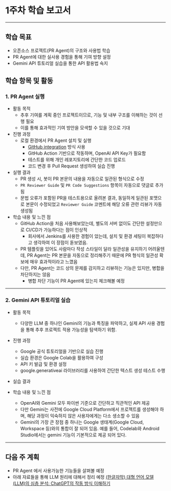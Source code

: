# 1주차 학습 보고서

---

## 학습 목표

- 오픈소스 프로젝트(PR Agent)의 구조와 사용법 학습
- PR Agent에 대한 실사용 경험을 통해 기여 방향 설정
- Gemini API 튜토리얼 실습을 통한 API 활용법 숙지

## 학습 항목 및 활동

### 1. PR Agent 실행

- 활동 목적
    - 추후 기여를 계획 중인 프로젝트이므로, 기능 및 내부 구조를 이해하는 것이 선행 필요
    - 이를 통해 효과적인 기여 방안을 모색할 수 있을 것으로 기대
- 진행 과정
    - 로컬 환경에서 PR Agent 설치 및 실행
        - [GitHub integration](https://qodo-merge-docs.qodo.ai/installation/github/) 방식 사용
        - GitHub Action 기반으로 작동하며, OpenAI API Key가 필요함
        - 테스트를 위해 개인 레포지토리에 간단한 코드 업로드
        - 코드 변경 후 Pull Request 생성하여 실습 진행
- 실행 결과
    - PR 생성 시, 봇이 PR 본문의 내용을 자동으로 일관된 형식으로 수정
    - `PR Reviewer Guide` 및 `PR Code Suggestions` 항목이 자동으로 댓글로 추가됨
    - 문법 오류가 포함된 PR을 테스트용으로 올려본 결과, 동일하게 일관된 포맷으로 본문이 수정되었고 `Reviewer Guide` 코멘트에 해당 오류 관련 리뷰가 자동 생성됨
- 학습 내용 및 느낀 점
    - GitHub Action을 처음 사용해보았는데, 별도의 서버 없이도 간단한 설정만으로 CI/CD가 가능하다는 점이 인상적
        - 회사에서 Jenkins를 사용한 경험이 았는데, 설치 및 환경 세팅이 복잡하다고 생각하여 이 장점이 돋보였음.
    - PR 템플릿을 있어도 사람마다 작성 스타일이 달라 일관성을 유지하기 어려울텐데, PR Agent는 PR 본문을 자동으로 정리해주기 때문에 PR 형식의 일관성 확보에 매우 효과적이라고 느꼈음
    - 다만, PR Agent는 코드 상의 문제를 감지하고 리뷰하는 기능은 있지만, 병합을 차단하지는 않음
        - 병합 차단 기능이 PR Agent에 있는지 체크해볼 예정
---
### 2. Gemini API 튜토리얼 실습
- 활동 목적
    - 다양한 LLM 중 하나인 Gemini의 기능과 특징을 파악하고, 실제 API 사용 경험을 통해 추후 프로젝트 적용 가능성을 탐색하기 위함.
- 진행 과정
    - Google 공식 튜토리얼을 기반으로 실습 진행
    - 실습 환경은 Google Colab을 활용하여 구성
    - API 키 발급 및 환경 설정
    - google.generativeai 라이브러리를 사용하여 간단한 텍스트 생성 테스트 수행
- 실습 결과

- 학습 내용 및 느낀 점
    - OpenAI와 Gemini 모두 파이썬 기준으로 간단하고 직관적인 API 제공
    - 다만 Gemini는 사전에 Google Cloud Platform에서 프로젝트를 생성해야 하며, 해당 과정이 익숙하지 않은 사용자에게는 다소 생소할 수 있음
    - Gemini의 가장 큰 장점 중 하나는 Google 생태계(Google Cloud, Workspace 등)와의 통합이 잘 되어 있음. 예를 들어, Codelab와 Android Studio에서는 gemini 기능이 기본적으로 제공 되어 있다.
---
## 다음 주 계획
- PR Agent 에서 사용가능한 기능들을 살펴볼 예정
- 아래 자료들을 통해 LLM 원리에 대해서 정리 예정
    [(한글자막) 대형 언어 모델(LLM)의 심층 분석: ChatGPT의 작동 방식 이해하기](https://www.youtube.com/watch?v=6PTCwRRUHjE)